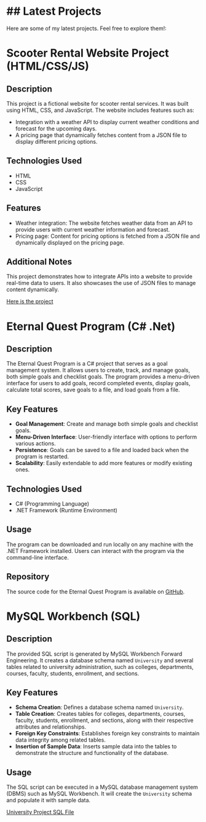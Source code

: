 # ## Latest Projects

Here are some of my latest projects. Feel free to explore them!:

# Scooter Rental Website Project (HTML/CSS/JS)

## Description
This project is a fictional website for scooter rental services. It was built using HTML, CSS, and JavaScript. The website includes features such as:

- Integration with a weather API to display current weather conditions and forecast for the upcoming days.
- A pricing page that dynamically fetches content from a JSON file to display different pricing options.

## Technologies Used
- HTML
- CSS
- JavaScript

## Features
- Weather integration: The website fetches weather data from an API to provide users with current weather information and forecast.
- Pricing page: Content for pricing options is fetched from a JSON file and dynamically displayed on the pricing page.

## Additional Notes
This project demonstrates how to integrate APIs into a website to provide real-time data to users. It also showcases the use of JSON files to manage content dynamically.

[Here is the project](https://liviagalletti.github.io/wdd230/Scoots/index.html)

# Eternal Quest Program  (C# .Net)

## Description
The Eternal Quest Program is a C# project that serves as a goal management system. It allows users to create, track, and manage goals, both simple goals and checklist goals. The program provides a menu-driven interface for users to add goals, record completed events, display goals, calculate total scores, save goals to a file, and load goals from a file.

## Key Features
- **Goal Management**: Create and manage both simple goals and checklist goals.
- **Menu-Driven Interface**: User-friendly interface with options to perform various actions.
- **Persistence**: Goals can be saved to a file and loaded back when the program is restarted.
- **Scalability**: Easily extendable to add more features or modify existing ones.

## Technologies Used
- C# (Programming Language)
- .NET Framework (Runtime Environment)

## Usage
The program can be downloaded and run locally on any machine with the .NET Framework installed. Users can interact with the program via the command-line interface.

## Repository
The source code for the Eternal Quest Program is available on [GitHub](https://github.com/liviagalletti/EternalQuestProgram).


# MySQL Workbench (SQL)

## Description
The provided SQL script is generated by MySQL Workbench Forward Engineering. It creates a database schema named `University` and several tables related to university administration, such as colleges, departments, courses, faculty, students, enrollment, and sections.

## Key Features
- **Schema Creation**: Defines a database schema named `University`.
- **Table Creation**: Creates tables for colleges, departments, courses, faculty, students, enrollment, and sections, along with their respective attributes and relationships.
- **Foreign Key Constraints**: Establishes foreign key constraints to maintain data integrity among related tables.
- **Insertion of Sample Data**: Inserts sample data into the tables to demonstrate the structure and functionality of the database.

## Usage
The SQL script can be executed in a MySQL database management system (DBMS) such as MySQL Workbench. It will create the `University` schema and populate it with sample data.

[University Project SQL File](https://github.com/liviagalletti/costa/blob/master/University%20Project.sql)


